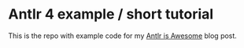 # Antlr 4 example / short tutorial

This is the repo with example code for my [Antlr is Awesome](http://niels.nu/blog/2015/antlr-is-awesome.html) blog post. 
